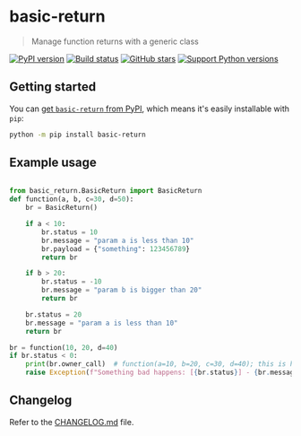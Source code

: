 # basic-return

> Manage function returns with a generic class

[![PyPI version][pypi-image]][pypi-url]
[![Build status][build-image]][build-url]
[![GitHub stars][stars-image]][stars-url]
[![Support Python versions][versions-image]][versions-url]



## Getting started

You can [get `basic-return` from PyPI](https://pypi.org/project/retimer),
which means it's easily installable with `pip`:

```bash
python -m pip install basic-return
```


## Example usage

```python

from basic_return.BasicReturn import BasicReturn
def function(a, b, c=30, d=50):
    br = BasicReturn()

    if a < 10:
        br.status = 10
        br.message = "param a is less than 10"
        br.payload = {"something": 123456789}
        return br

    if b > 20:
        br.status = -10
        br.message = "param b is bigger than 20"
        return br

    br.status = 20
    br.message = "param a is less than 10"
    return br

br = function(10, 20, d=40)
if br.status < 0:
    print(br.owner_call)  # function(a=10, b=20, c=30, d=40); this is how the function was called so we can replicate the error
    raise Exception(f"Something bad happens: [{br.status}] - {br.message}")


```



## Changelog

Refer to the [CHANGELOG.md](https://github.com/henriquelino/retimer/blob/main/CHANGELOG.md) file.



<!-- Badges -->

[pypi-image]: https://img.shields.io/pypi/v/basic-return
[pypi-url]: https://pypi.org/project/basic-return/

[build-image]: https://github.com/henriquelino/basic-return/actions/workflows/build.yaml/badge.svg
[build-url]: https://github.com/henriquelino/basic-return/actions/workflows/build.yaml

[stars-image]: https://img.shields.io/github/stars/henriquelino/basic-return
[stars-url]: https://github.com/henriquelino/basic-return

[stars-image]: https://img.shields.io/github/stars/henriquelino/basic-return
[stars-url]: https://github.com/henriquelino/basic-return

[versions-image]: https://img.shields.io/pypi/pyversions/retimer
[versions-url]: https://pypi.org/project/retimer/

